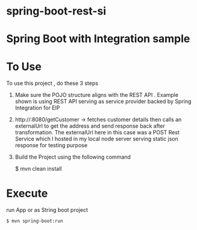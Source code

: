 # spring-boot-rest-si

Spring Boot with Integration sample 
=========================================

To Use 
=========================================

To use this project , do these 3 steps

1. Make sure the POJO structure aligns with the REST API . Example shown is using REST API serving as service provider backed by Spring Integration for EIP
2. http://<ip>:8080/getCustomer -> fetches customer details then calls an externalUrl to get the address and send response back after transformation. 
   The externalUrl here in this case was a POST Rest Service which I hosted in my local node server serving static json response for testing purpose
3. Build the Project using the following command


    $ mvn clean install
    
    

Execute
=========================================    
run App or as String boot project

    $ mvn spring-boot:run




